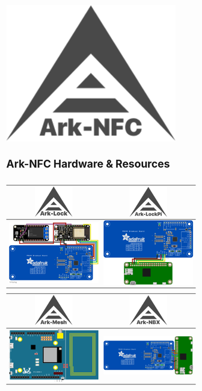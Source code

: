 <img src="https://github.com/sleepdefic1t/ark-nfc/blob/master/ark_nfc_logo.png" width="450"> 

# Ark-NFC Hardware & Resources 




#

| <a href="https://github.com/sleepdefic1t/ark-lock"> <img src="https://github.com/sleepdefic1t/ark-lock/blob/master/ark_lock_logo.png" width="100"> </a> | <a href="https://github.com/sleepdefic1t/ark-lock-pi"> <img src="https://github.com/sleepdefic1t/ark-lock-pi/blob/master/ark_lock_pi_logo.png" width="100"> </a> |
| :-------------------------: | :-------------------------: |
| <a href="https://github.com/sleepdefic1t/ark-lock"> <img src="https://github.com/sleepdefic1t/ark-lock/blob/master/pn532_huzzah_pwrrelay.png" width="350"> </a> | <a href="https://github.com/sleepdefic1t/ark-lock-pi"> <img src="https://github.com/sleepdefic1t/ark-lock-pi/blob/master/pn532_rpizw_uart.png" width="350"> </a> | 


| <a href="https://github.com/sleepdefic1t/ark-mesh"> <img src="https://github.com/sleepdefic1t/ark-mesh/blob/master/ark_mesh_logo.png" width="100"> </a> | <a href="https://github.com/sleepdefic1t/ark-nbx"> <img src="https://github.com/sleepdefic1t/ark-nbx/blob/master/ark_nbx_logo.png" width="100"> </a> |
| :-------------------------: | :-------------------------: |
| <a href="https://github.com/sleepdefic1t/ark-mesh"> <img src="https://github.com/sleepdefic1t/ark-mesh/blob/master/rtl8195.png" width="350"> </a> |  <a href="https://github.com/sleepdefic1t/ark-nbx"> <img src="https://github.com/sleepdefic1t/ark-nbx/blob/master/pn532_rpizw_spi.png" width="350"> </a> |
